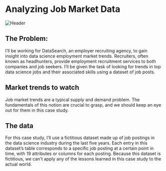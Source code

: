 # Analyzing Job Market Data 

![Header](https://user-images.githubusercontent.com/90547920/217186617-6b2ced6f-8bf4-4338-837e-e1bfcf5a864a.PNG)

## The Problem:


I’ll be working for DataSearch, an employer recruiting agency, to gain insight into data science employment market trends. Recruiters, often known as headhunters, provide employment recruitment services to both companies and job seekers. I’ll be given the task of looking for trends in top data science jobs and their associated skills using a dataset of job posts.

## Market trends to watch

Job market trends are a typical supply and demand problem. The fundamentals of this notion are crucial to grasp, and we should keep an eye out for them in this case study.

## The data

For this case study, I’ll use a fictitious dataset made up of job postings in the data science industry during the last five years. Each entry in this dataset’s table corresponds to a specific job posting at a certain point in time, with 19 attributes or columns for each posting. Because this dataset is fictitious, we can’t apply any of the lessons learned in this case study to the actual world.


